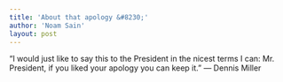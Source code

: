 ```yaml
---
title: 'About that apology &#8230;'
author: 'Noam Sain'
layout: post
---
```


“I would just like to say this to the President in the nicest terms I can: Mr. President, if you liked your apology you can keep it.” — Dennis Miller